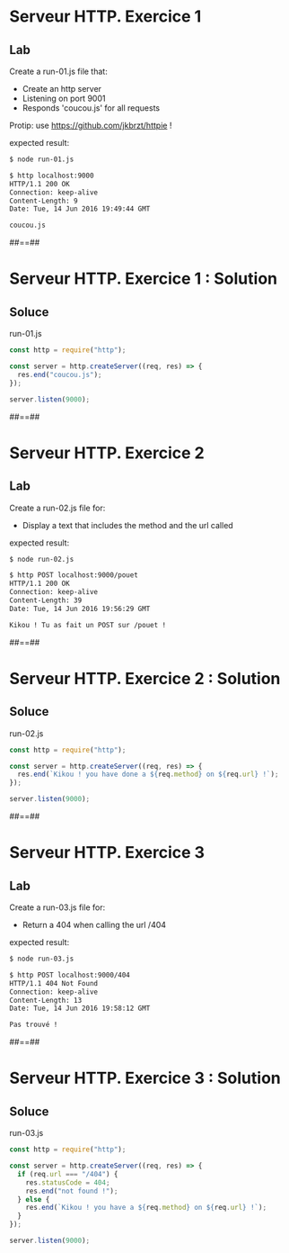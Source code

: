 <!-- .slide: class="exercice" -->

# Serveur HTTP. Exercice 1

## Lab

Create a run-01.js file that:

- Create an http server
- Listening on port 9001
- Responds 'coucou.js' for all requests

Protip: use https://github.com/jkbrzt/httpie !

expected result:

```bash
$ node run-01.js
```

```bash
$ http localhost:9000
HTTP/1.1 200 OK
Connection: keep-alive
Content-Length: 9
Date: Tue, 14 Jun 2016 19:49:44 GMT

coucou.js
```

##==##

<!-- .slide: class="exercice" -->

# Serveur HTTP. Exercice 1 : Solution

## Soluce

run-01.js

```javascript
const http = require("http");

const server = http.createServer((req, res) => {
  res.end("coucou.js");
});

server.listen(9000);
```

##==##

<!-- .slide: class="exercice" -->

# Serveur HTTP. Exercice 2

## Lab

Create a run-02.js file for:

- Display a text that includes the method and the url called

expected result:

```bash
$ node run-02.js
```

```bash
$ http POST localhost:9000/pouet
HTTP/1.1 200 OK
Connection: keep-alive
Content-Length: 39
Date: Tue, 14 Jun 2016 19:56:29 GMT

Kikou ! Tu as fait un POST sur /pouet !
```

##==##

<!-- .slide: class="exercice" -->

# Serveur HTTP. Exercice 2 : Solution

## Soluce

run-02.js

```javascript
const http = require("http");

const server = http.createServer((req, res) => {
  res.end(`Kikou ! you have done a ${req.method} on ${req.url} !`);
});

server.listen(9000);
```

##==##

<!-- .slide: class="exercice" -->

# Serveur HTTP. Exercice 3

## Lab

Create a run-03.js file for:

- Return a 404 when calling the url /404

expected result:

```bash
$ node run-03.js
```

```bash
$ http POST localhost:9000/404
HTTP/1.1 404 Not Found
Connection: keep-alive
Content-Length: 13
Date: Tue, 14 Jun 2016 19:58:12 GMT

Pas trouvé !
```

##==##

<!-- .slide: class="exercice" -->

# Serveur HTTP. Exercice 3 : Solution

## Soluce

run-03.js

```javascript
const http = require("http");

const server = http.createServer((req, res) => {
  if (req.url === "/404") {
    res.statusCode = 404;
    res.end("not found !");
  } else {
    res.end(`Kikou ! you have a ${req.method} on ${req.url} !`);
  }
});

server.listen(9000);
```
